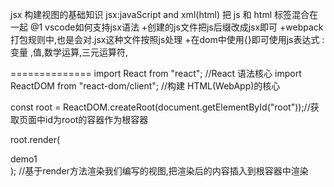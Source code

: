 jsx 构建视图的基础知识
jsx:javaScript and xml(html) 把 js 和 html 标签混合在一起
@1 vscode如何支持jsx语法
   +创建的js文件把js后缀改成jsx即可
   +webpack打包规则中,也是会对.jsx这种文件按照js处理
   +在dom中使用{}即可使用js表达式 : 变量 ,值,数学运算,三元运算符,

==============
import React from "react"; //React 语法核心
import ReactDOM from "react-dom/client"; //构建 HTML(WebApp)的核心

const root = ReactDOM.createRoot(document.getElementById("root"));//获取页面中id为root的容器作为根容器

root.render(<div>demo1</div>); //基于render方法渲染我们编写的视图,把渲染后的内容插入到根容器中渲染
